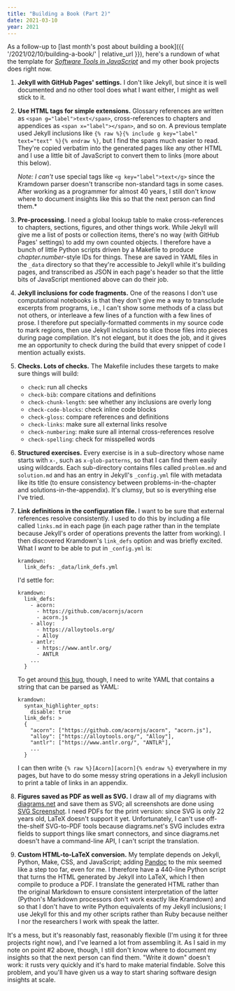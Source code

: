 ```yaml
---
title: "Building a Book (Part 2)"
date: 2021-03-10
year: 2021
---
```


As a follow-up to [last month's post about building a book]({{ '/2021/02/10/building-a-book/' | relative_url }}),
here's a rundown of what the template for *[Software Tools in JavaScript](https://stjs.tech/)*
and my other book projects does right now.

1.  **Jekyll with GitHub Pages' settings.**
    I don't like Jekyll,
    but since it is well documented and no other tool does what I want either,
    I might as well stick to it.

1.  **Use HTML tags for simple extensions.**
    Glossary references are written as `<span g="label">text</span>`,
    cross-references to chapters and appendices as `<span x="label"></span>`,
    and so on.
    A previous template used Jekyll inclusions like `{% raw %}{% include g key="label" text="text" %}{% endraw %}`,
    but I find the spans much easier to read.
    They're copied verbatim into the generated pages like any other HTML
    and I use a little bit of JavaScript to convert them to links (more about this below).

    *Note: I can't* use special tags like `<g key="label">text</g>`
    since the Kramdown parser doesn't transcribe non-standard tags in some cases.
    After working as a programmer for almost 40 years,
    I still don't know where to document insights like this
    so that the next person can find them.*

1.  **Pre-processing.**
    I need a global lookup table to make cross-references to chapters, sections, figures, and other things work.
    While Jekyll will give me a list of posts or collection items,
    there's no way (with GitHub Pages' settings)
    to add my own counted objects.
    I therefore have a bunch of little Python scripts driven by a Makefile
    to produce *chapter.number*-style IDs for things.
    These are saved in YAML files in the `_data` directory
    so that they're accessible to Jekyll while it's building pages,
    and transcribed as JSON in each page's header
    so that the little bits of JavaScript mentioned above can do their job.

1.  **Jekyll inclusions for code fragments.**
    One of the reasons I don't use computational notebooks is that
    they don't give me a way to transclude excerpts from programs,
    i.e.,
    I can't show some methods of a class but not others,
    or interleave a few lines of a function with a few lines of prose.
    I therefore put specially-formatted comments in my source code to mark regions,
    then use Jekyll inclusions to slice those files into pieces during page compilation.
    It's not elegant,
    but it does the job,
    and it gives me an opportunity to check during the build
    that every snippet of code I mention actually exists.

1.  **Checks. Lots of checks.**
    The Makefile includes these targets to make sure things will build:
    -   `check`: run all checks
    -   `check-bib`: compare citations and definitions
    -   `check-chunk-length`: see whether any inclusions are overly long
    -   `check-code-blocks`: check inline code blocks
    -   `check-gloss`: compare references and definitions
    -   `check-links`: make sure all external links resolve
    -   `check-numbering`: make sure all internal cross-references resolve
    -   `check-spelling`: check for misspelled words

1.  **Structured exercises.**
    Every exercise is in a sub-directory whose name starts with `x-`,
    such as `x-glob-patterns`,
    so that I can find them easily using wildcards.
    Each sub-directory contains files called `problem.md` and `solution.md`
    and has an entry in Jekyll's `_config.yml` file with metadata like its title
    (to ensure consistency between problems-in-the-chapter
    and solutions-in-the-appendix).
    It's clumsy,
    but so is everything else I've tried.

1.  **Link definitions in the configuration file.**
    I want to be sure that external references resolve consistently.
    I used to do this by including a file called `links.md` in each page
    (in each page rather than in the template because Jekyll's order of operations prevents the latter from working).
    I then discovered Kramdown's `link_defs` option and was briefly excited.
    What I *want* to be able to put in `_config.yml` is:
    ```
    kramdown:
      link_defs: _data/link_defs.yml
    ```
    I'd settle for:
    ```
    kramdown:
      link_defs:
        - acorn:
          - https://github.com/acornjs/acorn
          - acorn.js
        - alloy:
          - https://alloytools.org/
          - Alloy
        - antlr:
          - https://www.antlr.org/
          - ANTLR
        ...
      }
    ```
    To get around [this bug](https://stackoverflow.com/questions/66320774/how-to-pre-define-links-in-jekyll-config-yml-using-kramdown-links-def-options),
    though,
    I need to write YAML that contains a string that can be parsed as YAML:
    ```
    kramdown:
      syntax_highlighter_opts:
        disable: true
      link_defs: >
      {
        "acorn": ["https://github.com/acornjs/acorn", "acorn.js"],
        "alloy": ["https://alloytools.org/", "Alloy"],
        "antlr": ["https://www.antlr.org/", "ANTLR"],
        ...
      }
    ```
    I can then write `{% raw %}[Acorn][acorn]{% endraw %}` everywhere in my pages,
    but have to do some messy string operations in a Jekyll inclusion
    to print a table of links in an appendix.

1.  **Figures saved as PDF as well as SVG.**
    I draw all of my diagrams with [diagrams.net](https://www.diagrams.net/) and save them as SVG;
    all screenshots are done using [SVG Screenshot](https://chrome.google.com/webstore/detail/svg-screenshot/nfakpcpmhhilkdpphcjgnokknpbpdllg).
    I need PDFs for the print version: since SVG is only 22 years old, LaTeX doesn't support it yet.
    Unfortunately,
    I can't use off-the-shelf SVG-to-PDF tools because diagrams.net's SVG includes extra fields
    to support things like smart connectors,
    and since diagrams.net doesn't have a command-line API,
    I can't script the translation.

1.  **Custom HTML-to-LaTeX conversion.**
    My template depends on Jekyll, Python, Make, CSS, and JavaScript;
    adding [Pandoc](https://pandoc.org/) to the mix seemed like a step too far, even for me.
    I therefore have a 440-line Python script that turns the HTML generated by Jekyll into LaTeX,
    which I then compile to produce a PDF.
    I translate the generated HTML rather than the original Markdown
    to ensure consistent interpretation of the latter (Python's Markdown processors don't work exactly like Kramdown)
    and so that I don't have to write Python equivalents of my Jekyll inclusions;
    I use Jekyll for this and my other scripts rather than Ruby
    because neither I nor the researchers I work with speak the latter.

It's a mess,
but it's reasonably fast,
reasonably flexible (I'm using it for three projects right now),
and I've learned a lot from assembling it.
As I said in my note on point #2 above,
though,
I still don't know where to document my insights so that the next person can find them.
"Write it down" doesn't work:
it rusts very quickly
and it's hard to make material findable.
Solve this problem,
and you'll have given us a way to start sharing software design insights at scale.
